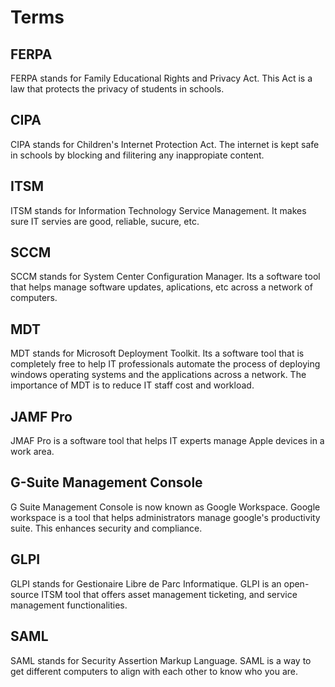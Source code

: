 # Terms

## FERPA 

FERPA stands for Family Educational Rights and Privacy Act. This Act is a law that protects the privacy of students in schools. 

## CIPA

CIPA stands for Children's Internet Protection Act. The internet is kept safe in schools by blocking and filitering any inappropiate content. 

## ITSM 

ITSM stands for Information Technology Service Management. It makes sure IT servies are good, reliable, sucure, etc. 

## SCCM

SCCM stands for System Center Configuration Manager. Its a software tool that helps manage software updates, aplications, etc across a network of computers. 

## MDT

MDT stands for Microsoft Deployment Toolkit. Its a software tool that is completely free to help IT professionals automate the process of deploying windows operating systems and the applications across a network. The importance of MDT is to reduce IT staff cost and workload.

## JAMF Pro

JMAF Pro is a software tool that helps IT experts manage Apple devices in a work area. 

## G-Suite Management Console

G Suite Management Console is now known as Google Workspace. Google workspace is a tool that helps administrators manage google's productivity suite. This enhances security and compliance. 

## GLPI 

GLPI stands for Gestionaire Libre de Parc Informatique. GLPI is an open-source ITSM tool that offers asset management ticketing, and service management functionalities.

## SAML 

SAML stands for Security Assertion Markup Language. SAML is a way to get different computers to align with each other to know who you are. 






